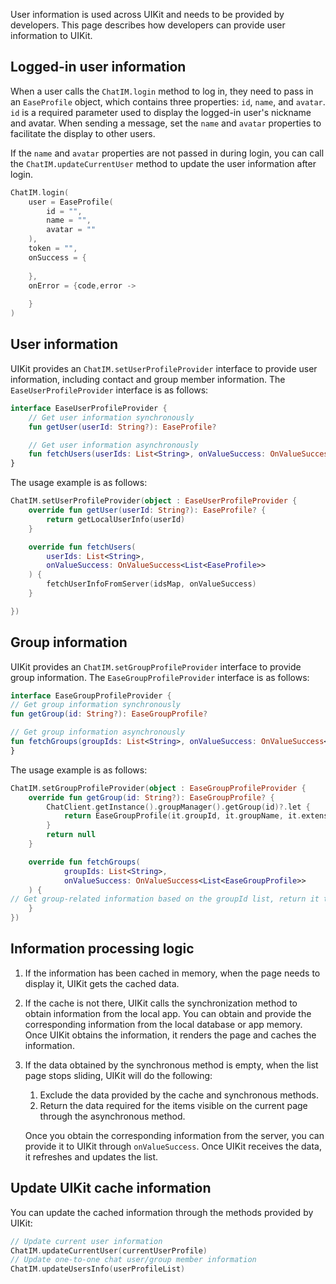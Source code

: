 User information is used across UIKit and needs to be provided by developers. This page describes how developers can provide user information to UIKit.

## Logged-in user information

When a user calls the `ChatIM.login` method to log in, they need to pass in an `EaseProfile` object, which contains three properties: `id`, `name`, and `avatar`. `id` is a required parameter used to display the logged-in user's nickname and avatar. When sending a message, set the `name` and `avatar` properties to facilitate the display to other users.

If the `name` and `avatar` properties are not passed in during login, you can call the `ChatIM.updateCurrentUser` method to update the user information after login.

```kotlin
ChatIM.login(
    user = EaseProfile(
        id = "",
        name = "",
        avatar = ""
    ),
    token = "", 
    onSuccess = {
                        
    }, 
    onError = {code,error ->
                
    }
)
```

## User information

UIKit provides an `ChatIM.setUserProfileProvider` interface to provide user information, including contact and group member information. The `EaseUserProfileProvider` interface is as follows:

```kotlin
interface EaseUserProfileProvider {
    // Get user information synchronously
    fun getUser(userId: String?): EaseProfile?

    // Get user information asynchronously
    fun fetchUsers(userIds: List<String>, onValueSuccess: OnValueSuccess<List<EaseProfile>>)
}
```

The usage example is as follows:

```kotlin
ChatIM.setUserProfileProvider(object : EaseUserProfileProvider {
    override fun getUser(userId: String?): EaseProfile? {
        return getLocalUserInfo(userId)
    }

    override fun fetchUsers(
        userIds: List<String>,
        onValueSuccess: OnValueSuccess<List<EaseProfile>>
    ) {
        fetchUserInfoFromServer(idsMap, onValueSuccess)
    }

})
```

## Group information

UIKit provides an `ChatIM.setGroupProfileProvider` interface to provide group information. The `EaseGroupProfileProvider` interface is as follows:

```kotlin
interface EaseGroupProfileProvider {
// Get group information synchronously
fun getGroup(id: String?): EaseGroupProfile?

// Get group information asynchronously
fun fetchGroups(groupIds: List<String>, onValueSuccess: OnValueSuccess<List<EaseGroupProfile>>)
}
```

The usage example is as follows:

```kotlin
ChatIM.setGroupProfileProvider(object : EaseGroupProfileProvider {
    override fun getGroup(id: String?): EaseGroupProfile? {
        ChatClient.getInstance().groupManager().getGroup(id)?.let {
            return EaseGroupProfile(it.groupId, it.groupName, it.extension)
        }
        return null
    }

    override fun fetchGroups(
            groupIds: List<String>,
            onValueSuccess: OnValueSuccess<List<EaseGroupProfile>>
    ) {
// Get group-related information based on the groupId list, return it through onValueSuccess(), and update the cache information.
    }
})
```

## Information processing logic

1. If the information has been cached in memory, when the page needs to display it, UIKit gets the cached data. 

1. If the cache is not there, UIKit calls the synchronization method to obtain information from the local app. You can obtain and provide the corresponding information from the local database or app memory. Once UIKit obtains the information, it renders the page and caches the information.

1. If the data obtained by the synchronous method is empty, when the list page stops sliding, UIKit will do the following:

   1. Exclude the data provided by the cache and synchronous methods.
   1. Return the data required for the items visible on the current page through the asynchronous method.

   Once you obtain the corresponding information from the server, you can provide it to UIKit through `onValueSuccess`. Once UIKit receives the data, it refreshes and updates the list.

## Update UIKit cache information

You can update the cached information through the methods provided by UIKit:

```kotlin
// Update current user information
ChatIM.updateCurrentUser(currentUserProfile)
// Update one-to-one chat user/group member information
ChatIM.updateUsersInfo(userProfileList)
```